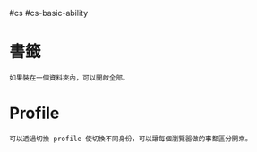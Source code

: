 #cs #cs-basic-ability 

# 書籤
	如果裝在一個資料夾內，可以開啟全部。

# Profile
	可以透過切換 profile 使切換不同身份，可以讓每個瀏覽器做的事都區分開來。

